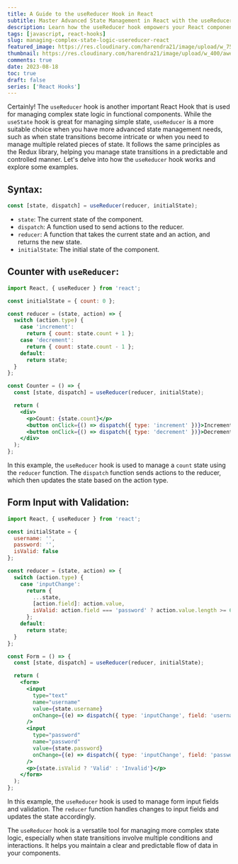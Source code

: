 ```yaml
---
title: A Guide to the useReducer Hook in React
subtitle: Master Advanced State Management in React with the useReducer Hook
description: Learn how the useReducer hook empowers your React components with advanced state management. Simplify complex logic and achieve predictable state transitions.
tags: [javascript, react-hooks]
slug: managing-complex-state-logic-usereducer-react
featured_image: https://res.cloudinary.com/harendra21/image/upload/w_750/awesome-blog/awesome-javascript/React_Hooks_useReducer_hgx9vq.png
thumbnail: https://res.cloudinary.com/harendra21/image/upload/w_400/awesome-blog/awesome-javascript/React_Hooks_useReducer_hgx9vq.png
comments: true
date: 2023-08-18
toc: true
draft: false
series: ['React Hooks']
---
```


Certainly! The `useReducer` hook is another important React Hook that is used for managing complex state logic in functional components. While the `useState` hook is great for managing simple state, `useReducer` is a more suitable choice when you have more advanced state management needs, such as when state transitions become intricate or when you need to manage multiple related pieces of state. It follows the same principles as the Redux library, helping you manage state transitions in a predictable and controlled manner. Let's delve into how the `useReducer` hook works and explore some examples.

## Syntax:
```jsx
const [state, dispatch] = useReducer(reducer, initialState);
```

- `state`: The current state of the component.
- `dispatch`: A function used to send actions to the reducer.
- `reducer`: A function that takes the current state and an action, and returns the new state.
- `initialState`: The initial state of the component.

## Counter with `useReducer`:

```jsx
import React, { useReducer } from 'react';

const initialState = { count: 0 };

const reducer = (state, action) => {
  switch (action.type) {
    case 'increment':
      return { count: state.count + 1 };
    case 'decrement':
      return { count: state.count - 1 };
    default:
      return state;
  }
};

const Counter = () => {
  const [state, dispatch] = useReducer(reducer, initialState);

  return (
    <div>
      <p>Count: {state.count}</p>
      <button onClick={() => dispatch({ type: 'increment' })}>Increment</button>
      <button onClick={() => dispatch({ type: 'decrement' })}>Decrement</button>
    </div>
  );
};
```

In this example, the `useReducer` hook is used to manage a `count` state using the `reducer` function. The `dispatch` function sends actions to the reducer, which then updates the state based on the action type.

## Form Input with Validation:

```jsx
import React, { useReducer } from 'react';

const initialState = {
  username: '',
  password: '',
  isValid: false
};

const reducer = (state, action) => {
  switch (action.type) {
    case 'inputChange':
      return {
        ...state,
        [action.field]: action.value,
        isValid: action.field === 'password' ? action.value.length >= 6 : state.isValid
      };
    default:
      return state;
  }
};

const Form = () => {
  const [state, dispatch] = useReducer(reducer, initialState);

  return (
    <form>
      <input
        type="text"
        name="username"
        value={state.username}
        onChange={(e) => dispatch({ type: 'inputChange', field: 'username', value: e.target.value })}
      />
      <input
        type="password"
        name="password"
        value={state.password}
        onChange={(e) => dispatch({ type: 'inputChange', field: 'password', value: e.target.value })}
      />
      <p>{state.isValid ? 'Valid' : 'Invalid'}</p>
    </form>
  );
};
```

In this example, the `useReducer` hook is used to manage form input fields and validation. The `reducer` function handles changes to input fields and updates the state accordingly.

The `useReducer` hook is a versatile tool for managing more complex state logic, especially when state transitions involve multiple conditions and interactions. It helps you maintain a clear and predictable flow of data in your components.